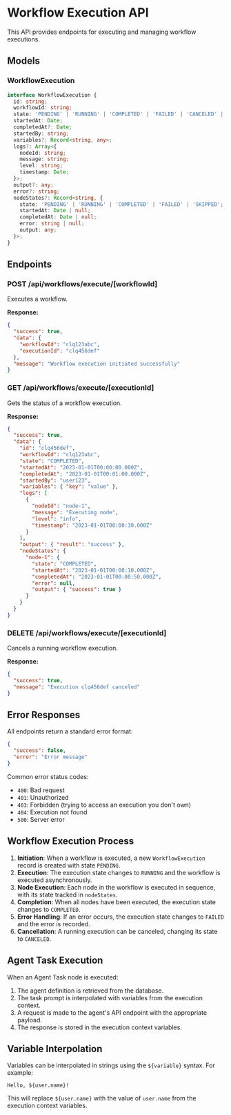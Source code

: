 # Workflow Execution API

This API provides endpoints for executing and managing workflow executions.

## Models

### WorkflowExecution

```typescript
interface WorkflowExecution {
  id: string;
  workflowId: string;
  state: 'PENDING' | 'RUNNING' | 'COMPLETED' | 'FAILED' | 'CANCELED' | 'PAUSED';
  startedAt: Date;
  completedAt?: Date;
  startedBy: string;
  variables?: Record<string, any>;
  logs?: Array<{
    nodeId: string;
    message: string;
    level: string;
    timestamp: Date;
  }>;
  output?: any;
  error?: string;
  nodeStates?: Record<string, {
    state: 'PENDING' | 'RUNNING' | 'COMPLETED' | 'FAILED' | 'SKIPPED';
    startedAt: Date | null;
    completedAt: Date | null;
    error: string | null;
    output: any;
  }>;
}
```

## Endpoints

### POST /api/workflows/execute/[workflowId]

Executes a workflow.

**Response:**
```json
{
  "success": true,
  "data": {
    "workflowId": "clq123abc",
    "executionId": "clq456def"
  },
  "message": "Workflow execution initiated successfully"
}
```

### GET /api/workflows/execute/[executionId]

Gets the status of a workflow execution.

**Response:**
```json
{
  "success": true,
  "data": {
    "id": "clq456def",
    "workflowId": "clq123abc",
    "state": "COMPLETED",
    "startedAt": "2023-01-01T00:00:00.000Z",
    "completedAt": "2023-01-01T00:01:00.000Z",
    "startedBy": "user123",
    "variables": { "key": "value" },
    "logs": [
      {
        "nodeId": "node-1",
        "message": "Executing node",
        "level": "info",
        "timestamp": "2023-01-01T00:00:30.000Z"
      }
    ],
    "output": { "result": "success" },
    "nodeStates": {
      "node-1": {
        "state": "COMPLETED",
        "startedAt": "2023-01-01T00:00:10.000Z",
        "completedAt": "2023-01-01T00:00:50.000Z",
        "error": null,
        "output": { "success": true }
      }
    }
  }
}
```

### DELETE /api/workflows/execute/[executionId]

Cancels a running workflow execution.

**Response:**
```json
{
  "success": true,
  "message": "Execution clq456def canceled"
}
```

## Error Responses

All endpoints return a standard error format:

```json
{
  "success": false,
  "error": "Error message"
}
```

Common error status codes:
- `400`: Bad request
- `401`: Unauthorized
- `403`: Forbidden (trying to access an execution you don't own)
- `404`: Execution not found
- `500`: Server error

## Workflow Execution Process

1. **Initiation**: When a workflow is executed, a new `WorkflowExecution` record is created with state `PENDING`.
2. **Execution**: The execution state changes to `RUNNING` and the workflow is executed asynchronously.
3. **Node Execution**: Each node in the workflow is executed in sequence, with its state tracked in `nodeStates`.
4. **Completion**: When all nodes have been executed, the execution state changes to `COMPLETED`.
5. **Error Handling**: If an error occurs, the execution state changes to `FAILED` and the error is recorded.
6. **Cancellation**: A running execution can be canceled, changing its state to `CANCELED`.

## Agent Task Execution

When an Agent Task node is executed:

1. The agent definition is retrieved from the database.
2. The task prompt is interpolated with variables from the execution context.
3. A request is made to the agent's API endpoint with the appropriate payload.
4. The response is stored in the execution context variables.

## Variable Interpolation

Variables can be interpolated in strings using the `${variable}` syntax. For example:

```
Hello, ${user.name}!
```

This will replace `${user.name}` with the value of `user.name` from the execution context variables.
